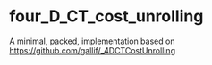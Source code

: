# four_D_CT_cost_unrolling
A minimal, packed, implementation based on https://github.com/gallif/_4DCTCostUnrolling

